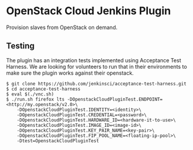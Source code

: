 # OpenStack Cloud Jenkins Plugin

Provision slaves from OpenStack on demand.

## Testing

The plugin has an integration tests implemented using Acceptance Test Harness. We are looking for volunteers to run that in their environments to make sure the plugin works against their openstack.

    $ git clone https://github.com/jenkinsci/acceptance-test-harness.git
    $ cd acceptance-test-harness
    $ eval $(./vnc.sh)
    $ ./run.sh firefox lts -DOpenstackCloudPluginTest.ENDPOINT=<http://my.openstack/v2.0>\
        -DOpenstackCloudPluginTest.IDENTITY=<identity>\
        -DOpenstackCloudPluginTest.CREDENTIAL=<password>\
        -DOpenstackCloudPluginTest.HARDWARE_ID=<hardware-it-to-use>\
        -DOpenstackCloudPluginTest.IMAGE_ID=<image-id>\
        -DOpenstackCloudPluginTest.KEY_PAIR_NAME=<key-pair>\
        -DOpenstackCloudPluginTest.FIP_POOL_NAME=<floating-ip-pool>\
        -Dtest=OpenstackCloudPluginTest
        

